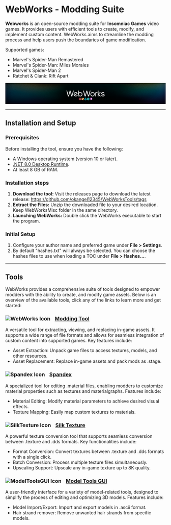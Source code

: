 # WebWorks - Modding Suite
**Webworks** is an open-source modding suite for **Insomniac Games** video games. It provides users with efficient tools to create, modify, and implement custom content. WebWorks aims to streamline the modding process and help users push the boundaries of game modification.

Supported games:
- Marvel's Spider-Man Remastered
- Marvel's Spider-Man: Miles Morales
- Marvel's Spider-Man 2
- Ratchet & Clank: Rift Apart

![WebWorks Card](GitDocuments/Cards/WebWorks_MainCard.png)

---

## Installation and Setup

### Prerequisites
Before installing the tool, ensure you have the following:
- A Windows operating system (version 10 or later).
- [.NET 8.0 Desktop Runtime](https://dotnet.microsoft.com/es-es/download/dotnet/thank-you/runtime-desktop-8.0.12-windows-x64-installer).
- At least 8 GB of RAM.

### Installation steps
1. **Download the tool:**
  Visit the releases page to download the latest release: https://github.com/okangel12345/WebWorksTools/tags
2. **Extract the Files:**
  Unzip the downloaded file to your desired location. Keep WebWorksMisc folder in the same directory.
3. **Launching WebWorks:**
   Double click the WebWorks executable to start the program.

### Initial Setup
1. Configure your author name and preferred game under **File > Settings**.
2. By default "hashes.txt" will always be selected. You can choose the hashes files to use when loading a TOC under **File > Hashes...**.

---

## Tools
WebWorks provides a comprehensive suite of tools designed to empower modders with the ability to create, and modify game assets. Below is an overview of the available tools, click any of the links to learn more and get started:

### <img src="WebWorks/WebWorks_icon.ico" alt="WebWorks Icon" width="20" height="20" style="margin-right: 10px;"> [Modding Tool](GitDocuments/WebWorks.md)

A versatile tool for extracting, viewing, and replacing in-game assets. It supports a wide range of file formats and allows for seamless integration of custom content into supported games. Key features include:

- Asset Extraction: Unpack game files to access textures, models, and other resources.
- Asset Replacement: Replace in-game assets and pack mods as .stage.

### <img src="Spandex/Spandex_icon.ico" alt="Spandex Icon" width="20" height="20" style="margin-right: 10px;"> [Spandex](GitDocuments/Spandex.md)

A specialized tool for editing .material files, enabling modders to customize material properties such as textures and materialgraphs. Features include:

- Material Editing: Modify material parameters to achieve desired visual effects.
- Texture Mapping: Easily map custom textures to materials.

### <img src="SilkTexture/SilkTexture_icon.ico" alt="SilkTexture Icon" width="20" height="20" style="margin-right: 10px;"> [Silk Texture](GitDocuments/SilkTexture.md)

A powerful texture conversion tool that supports seamless conversion between .texture and .dds formats. Key functionalities include:

- Format Conversion: Convert textures between .texture and .dds formats with a single click.
- Batch Conversion: Process multiple texture files simultaneously.
- Upscaling Support: Upscale any in-game texture up to 8K quality.

### <img src="ModelToolsGUI/ModelTools_icon.ico" alt="ModelToolsGUI Icon" width="20" height="20" style="margin-right: 10px;"> [Model Tools GUI](GitDocuments/ModelToolsGUI.md)

A user-friendly interface for a variety of model-related tools, designed to simplify the process of editing and optimizing 3D models. Features include:

- Model Import/Export: Import and export models in .ascii format.
- Hair strand remover: Remove unwanted hair strands from specific models.
